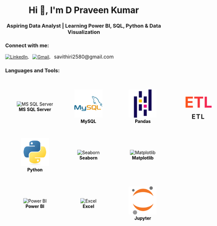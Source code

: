 <h1 align="center">Hi 👋, I'm D Praveen Kumar</h1>
<h3 align="center">Aspiring Data Analyst | Learning Power BI, SQL, Python & Data Visualization</h3>

<h3 align="left">Connect with me:</h3>
<p align="left">
  <a href="https://www.linkedin.com/in/praveen-kumar-869844200/" target="_blank">
    <img align="center" src="https://raw.githubusercontent.com/rahuldkjain/github-profile-readme-generator/master/src/images/icons/Social/linked-in-alt.svg" alt="LinkedIn" height="30" width="40" />
  </a>
  &nbsp;&nbsp;
  <a href="mailto:savithiri2580@gmail.com" target="_blank">
    <img align="center" src="https://img.icons8.com/color/48/gmail-new.png" alt="Gmail" height="30" width="40" />
  </a>
  &nbsp;&nbsp;
  <span style="font-size: 16px; vertical-align: middle;">savithiri2580@gmail.com</span>
</p>

<h3 align="left">Languages and Tools:</h3>

<p align="center">
<table align="center" style="margin:auto; border-collapse: separate; border-spacing: 20px 25px; table-layout: fixed; width: 720px;">
  <colgroup>
    <col style="width: 180px;">
    <col style="width: 180px;">
    <col style="width: 180px;">
    <col style="width: 180px;">
  </colgroup>
  <tr align="center" valign="middle" style="height: 130px;">
    <td style="padding:10px;">
      <a href="https://www.microsoft.com/en-us/sql-server" target="_blank" style="text-decoration:none; color:black;">
        <img src="https://www.svgrepo.com/show/303229/microsoft-sql-server-logo.svg" alt="MS SQL Server" width="90" height="90"/><br/>
        <b>MS SQL Server</b>
      </a>
    </td>
    <td style="padding:10px;">
      <a href="https://www.mysql.com/" target="_blank" style="text-decoration:none; color:black;">
        <img src="https://raw.githubusercontent.com/devicons/devicon/master/icons/mysql/mysql-original-wordmark.svg" alt="MySQL" width="90" height="90"/><br/>
        <b>MySQL</b>
      </a>
    </td>
    <td style="padding:10px;">
      <a href="https://pandas.pydata.org/" target="_blank" style="text-decoration:none; color:black;">
        <img src="https://raw.githubusercontent.com/devicons/devicon/master/icons/pandas/pandas-original.svg" alt="Pandas" width="90" height="90"/><br/>
        <b>Pandas</b>
      </a>
    </td>
    <td style="padding:10px; vertical-align: middle; text-align:center;">
      <b>
        <span style="font-size:48px; font-weight:bold; background: linear-gradient(90deg, #FF6A00, #EE0979); -webkit-background-clip: text; -webkit-text-fill-color: transparent; display:block; margin-bottom: 5px;">
          ETL
        </span>
      </b>
      <b style="font-size:20px; display:block; letter-spacing: 2px;">ETL</b>
    </td>
  </tr>
  <tr align="center" valign="middle" style="height: 130px;">
    <td style="padding:10px;">
      <a href="https://www.python.org" target="_blank" style="text-decoration:none; color:black;">
        <img src="https://raw.githubusercontent.com/devicons/devicon/master/icons/python/python-original.svg" alt="Python" width="90" height="90"/><br/>
        <b>Python</b>
      </a>
    </td>
    <td style="padding:10px;">
      <a href="https://seaborn.pydata.org/" target="_blank" style="text-decoration:none; color:black;">
        <img src="https://seaborn.pydata.org/_images/logo-mark-lightbg.svg" alt="Seaborn" width="90" height="90"/><br/>
        <b>Seaborn</b>
      </a>
    </td>
    <td style="padding:10px;">
      <a href="https://matplotlib.org/" target="_blank" style="text-decoration:none; color:black;">
        <img src="https://matplotlib.org/_static/images/logo2.svg" alt="Matplotlib" width="90" height="90"/><br/>
        <b>Matplotlib</b>
      </a>
    </td>
    <td></td>
  </tr>
  <tr align="center" valign="middle" style="height: 130px;">
    <td style="padding:10px;">
      <a href="https://powerbi.microsoft.com/" target="_blank" style="text-decoration:none; color:black;">
        <img src="https://img.icons8.com/color/48/power-bi.png" alt="Power BI" width="90" height="90"/><br/>
        <b>Power BI</b>
      </a>
    </td>
    <td style="padding:10px;">
      <a href="https://www.microsoft.com/en-us/microsoft-365/excel" target="_blank" style="text-decoration:none; color:black;">
        <img src="https://img.icons8.com/color/48/microsoft-excel-2019--v1.png" alt="Excel" width="90" height="90"/><br/>
        <b>Excel</b>
      </a>
    </td>
    <td style="padding:10px;">
      <a href="https://jupyter.org/" target="_blank" style="text-decoration:none; color:black;">
        <img src="https://raw.githubusercontent.com/devicons/devicon/master/icons/jupyter/jupyter-original.svg" alt="Jupyter" width="90" height="90"/><br/>
        <b>Jupyter</b>
      </a>
    </td>
    <td></td>
  </tr>
</table>
</p>
